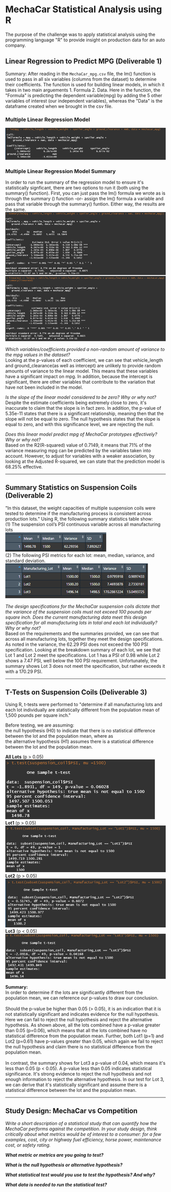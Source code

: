 # MechaCar Statistical Analysis using R

The purpose of the challenge was to apply statistical analysis using the programming language "R" to provide insight on production data for an auto company.

## Linear Regression to Predict MPG (Deliverable 1)
Summary: After reading in the `MechaCar_mpg.csv` file, the lm() function is used to pass in all six variables (columns from the dataset) to determine their coefficients. 
The function is used for building linear models, in which it takes in two main arguements 1. Formula 2. Data. Here in the function, the "Formula" is predicting the dependent variable(mpg) by adding the 5 other variables of interest (our independent variables), whereas the "Data" is the dataframe created when we brought in the csv file. 

### Multiple Linear Regression Model 
![](resources/Deliverable_1a.PNG)

### Multiple Linear Regression Model Summary
In order to run the summary of the regression model to ensure it's statistically signficant, there are two options to run it (both using the summary() function).
First, you can just pass the lm() formula we wrote as is through the summary () function -or- assign the lm() formula a variable and pass that variable through the summary() funtion. Either way, the results are the same.
![](resources/Deliverable_1b.PNG)
![](resources/Deliverable_1c.PNG)

<i>Which variables/coefficients provided a non-random amount of variance to the mpg values in the dataset?</i><br>
Looking at the p-values of each coefficient, we can see that vehicle_length and ground_clearance(as well as intercept) are unlikely to provide random amounts of variance
to the linear model. This means that these variables have a significant impact on mpg. In addition, because the intercept is significant, there are other variables that
contribute to the variation that have not been included in the model. 

<i>Is the slope of the linear model considered to be zero? Why or why not?</i><br>
Despite the estimate coefficients being extremely close to zero, it's inaccurate to claim that the slope is in fact zero. 
In addition, the p-value of 5.35e-11 states that there is a significant relationship, meaning then that the slope will not be equal to zero.
The null hypothesis states that the slope is equal to zero, and with this significance level, we are rejecting the null. 

<i>Does this linear model predict mpg of MechaCar prototypes effectively? Why or why not?</i><br>
Based on the R2(R-squared) value of 0.7149, it means that 71% of the variance measuring mpg can be predicted by the variables taken into account. However, to adjust for variables with a weaker association, by looking at the Adjusted R-squared, we can state that the prediction model is 68.25% effective.

---

## Summary Statistics on Suspension Coils (Deliverable 2)

"In this dataset, the weight capacities of multiple suspension coils were tested to determine if the manufacturing process is consistent across production lots." Using R, the following summary statistics table show: <br> 
(1) The suspension coil’s PSI continuous variable across all manufacturing lots<br>
![](resources/Deliverable_2a.PNG)<br>
(2) The following PSI metrics for each lot: mean, median, variance, and standard deviation.<br>
![](resources/Deliverable_2b.PNG) <br>

<i>The design specifications for the MechaCar suspension coils dictate that the variance of the suspension coils must not exceed 100 pounds per square inch. Does the current manufacturing data meet this design specification for all manufacturing lots in total and each lot individually? Why or why not?</i><br>
Based on the requirements and the summaries provided, we can see that across all manufacturing lots, together they meet the design specifications. 
As noted in the variance, the 62.29 PSI does not exceed the 100 PSI specification. Looking at the breakdown summary of each lot, we see that Lot 1 and Lot 2 meet the specifications. Lot 1 has a PSI of 0.98 while Lot 2 shows a 7.47 PSI, well below the 100 PSI requirement. Unfortunately, the summary shows Lot 3 does not meet the specification, but rather exceeds it with a 170.29 PSI.

---

## T-Tests on Suspension Coils (Deliverable 3)

Using R, t-tests were performed to "determine if all manufacturing lots and each lot individually are statistically different from the population mean of 1,500 pounds per square inch."

Before testing, we are assuming: <br>
the null hypothesis (H0) to indicate that there is no statistical difference between the lot and the population mean, where as <br> 
the alternative hypothesis (H1) assumes there is a statistical difference between the lot and the population mean.

<b>All Lots</b> (p > 0.05)<br>
![](resources/Deliverable_3a.PNG)<br>
<b>Lot1</b> (p > 0.05)<br>
![](resources/Deliverable_3b.PNG)<br>
<b>Lot2</b> (p > 0.05)<br>
![](resources/Deliverable_3c.PNG)<br>
<b>Lot3</b> (p < 0.05)<br>
![](resources/Deliverable_3d.PNG)<br>

<b>Summary:</b><br>In order to determine if the lots are significantly different from the population mean, we can reference our p-values to draw our conclusion.
<br><br>Should the p-value be higher than 0.05 (> 0.05), it is an indication that it is not statistically significant and indicates evidence for the null hypothesis.
Here we can fail to reject the null hypothesis and reject the alternative hypothesis. As shown above, all the lots combined have a p-value greater than 0.05 (p=0.06), which means that all the lots combined have no statistical difference from the population mean. Further, both Lot1 (p=1) and Lot2 (p=0.61) have p-values greater than 0.05, which again we fail to reject the null hypothesis and claim there is no statistical difference from the population mean.
<br><br>In contrast, the summary shows for Lot3 a p-value of 0.04, which means it's less than 0.05 (p < 0.05). A p-value less than 0.05 indicates statistical significance. It's strong evidence to reject the null hypothesis and not enough information to reject the alternative hypothesis. In our test for Lot 3, we can derive that it's statistically significant and assume there is a statistical difference between the lot and the population mean.

---
## Study Design: MechaCar vs Competition

<i>Write a short description of a statistical study that can quantify how the MechaCar performs against the competition. In your study design, think critically about what metrics would be of interest to a consumer: for a few examples, cost, city or highway fuel efficiency, horse power, maintenance cost, or safety rating. </i><br>


<i><b>What metric or metrics are you going to test?</b></i><br>

<i><b>What is the null hypothesis or alternative hypothesis?</b></i><br>

<i><b>What statistical test would you use to test the hypothesis? And why?</b></i><br>

<i><b>What data is needed to run the statistical test?</b></i><br>
